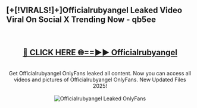 <h2>[+[!VIRALS!]+]Officialrubyangel Leaked Video Viral On Social X Trending Now - qb5ee</h2>
<br>
<div align="center">
<h2><a href="https://libra.edu.pl?Officialrubyangel" rel="nofollow">🔴 CLICK HERE 🌐==►► Officialrubyangel</a></h2>
<br>
Get Officialrubyangel OnlyFans leaked all content. Now you can access all videos and pictures of Officialrubyangel OnlyFans. New Updated Files 2025!
<br>
<br>
<a href="https://libra.edu.pl?Officialrubyangel" rel="nofollow" data-target="animated-image.originalLink"><img src="https://i.ibb.co.com/WyWwxjT/player-gif2.gif" alt="Officialrubyangel Leaked OnlyFans" style="max-width: 100%; display: inline-block;" data-target="animated-image.originalImage"></a>
</div>
<br>